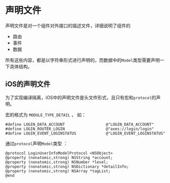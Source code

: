# 声明文件

声明文件是对一个组件对外接口的描述文件，详细说明了组件的

* 路由
* 事件
* 数据

所有这些内容，都是以字符串形式进行声明的，而数据中的`Model`类型需要声明一下具体结构。

## iOS的声明文件

为了实现编译隔离，iOS中的声明文件是头文件形式，且只有宏和`protocol`的声明。 

宏的格式为 `MODULE_TYPE_DETAIL` ， 如：

	#define LOGIN_DATA_ACCOUNT                  @"LOGIN_DATA_ACCOUNT"
	#define LOGIN_ROUTER_LOGIN                  @"axes://login/login"
	#define LOGIN_EVENT_LOGINSTATUS         	@"LOGIN_EVENT_LOGINSTATUS"

通过`protocol`声明`Model`类型 ：

	@protocol LoginUserInfoModelProtocol <NSObject>
	@property (nonatomic,strong) NSString *account;
	@property (nonatomic,strong) NSNumber *level;
	@property (nonatomic,strong) NSDictionary *detailInfo;
	@property (nonatomic,strong) NSArray *tagList;
	@end
